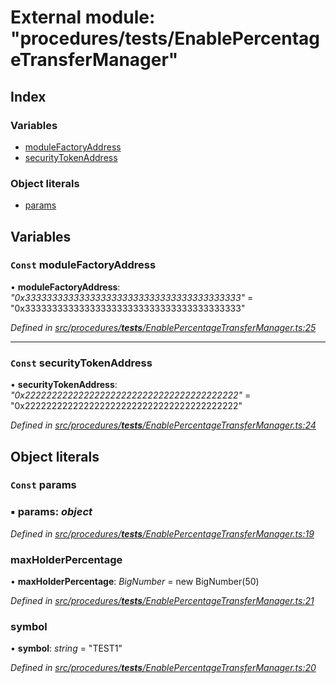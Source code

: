 # External module: "procedures/**tests**/EnablePercentageTransferManager"

## Index

### Variables

- [moduleFactoryAddress](_procedures___tests___enablepercentagetransfermanager_.md#const-modulefactoryaddress)
- [securityTokenAddress](_procedures___tests___enablepercentagetransfermanager_.md#const-securitytokenaddress)

### Object literals

- [params](_procedures___tests___enablepercentagetransfermanager_.md#const-params)

## Variables

### `Const` moduleFactoryAddress

• **moduleFactoryAddress**: _"0x3333333333333333333333333333333333333333"_ = "0x3333333333333333333333333333333333333333"

_Defined in [src/procedures/**tests**/EnablePercentageTransferManager.ts:25](https://github.com/PolymathNetwork/polymath-sdk/blob/d34930f/src/procedures/__tests__/EnablePercentageTransferManager.ts#L25)_

---

### `Const` securityTokenAddress

• **securityTokenAddress**: _"0x2222222222222222222222222222222222222222"_ = "0x2222222222222222222222222222222222222222"

_Defined in [src/procedures/**tests**/EnablePercentageTransferManager.ts:24](https://github.com/PolymathNetwork/polymath-sdk/blob/d34930f/src/procedures/__tests__/EnablePercentageTransferManager.ts#L24)_

## Object literals

### `Const` params

### ▪ **params**: _object_

_Defined in [src/procedures/**tests**/EnablePercentageTransferManager.ts:19](https://github.com/PolymathNetwork/polymath-sdk/blob/d34930f/src/procedures/__tests__/EnablePercentageTransferManager.ts#L19)_

### maxHolderPercentage

• **maxHolderPercentage**: _BigNumber_ = new BigNumber(50)

_Defined in [src/procedures/**tests**/EnablePercentageTransferManager.ts:21](https://github.com/PolymathNetwork/polymath-sdk/blob/d34930f/src/procedures/__tests__/EnablePercentageTransferManager.ts#L21)_

### symbol

• **symbol**: _string_ = "TEST1"

_Defined in [src/procedures/**tests**/EnablePercentageTransferManager.ts:20](https://github.com/PolymathNetwork/polymath-sdk/blob/d34930f/src/procedures/__tests__/EnablePercentageTransferManager.ts#L20)_
